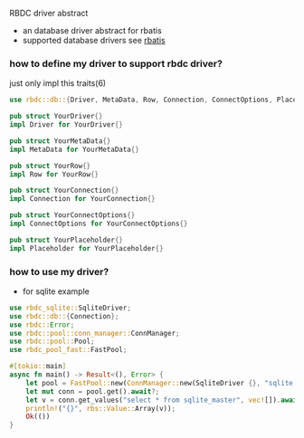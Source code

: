 RBDC driver abstract

* an database driver abstract for rbatis
* supported database drivers see [rbatis](https://github.com/rbatis/rbatis)

### how to define my driver to support rbdc driver?
just only impl this traits(6)
```rust
use rbdc::db::{Driver, MetaData, Row, Connection, ConnectOptions, Placeholder};

pub struct YourDriver{}
impl Driver for YourDriver{}

pub struct YourMetaData{}
impl MetaData for YourMetaData{}

pub struct YourRow{}
impl Row for YourRow{}

pub struct YourConnection{}
impl Connection for YourConnection{}

pub struct YourConnectOptions{}
impl ConnectOptions for YourConnectOptions{}

pub struct YourPlaceholder{}
impl Placeholder for YourPlaceholder{}
```

### how to use my driver?
* for sqlite example
```rust
use rbdc_sqlite::SqliteDriver;
use rbdc::db::{Connection};
use rbdc::Error;
use rbdc::pool::conn_manager::ConnManager;
use rbdc::pool::Pool;
use rbdc_pool_fast::FastPool;

#[tokio::main]
async fn main() -> Result<(), Error> {
    let pool = FastPool::new(ConnManager::new(SqliteDriver {}, "sqlite://target/test.db")?)?;
    let mut conn = pool.get().await?;
    let v = conn.get_values("select * from sqlite_master", vec![]).await?;
    println!("{}", rbs::Value::Array(v));
    Ok(())
}

```
